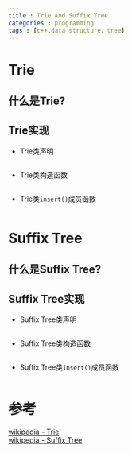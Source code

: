 ```yaml
---
title : Trie And Suffix Tree
categories : programming
tags : [c++,data structure，tree]
---
```


# Trie

## 什么是Trie?

## Trie实现

* Trie类声明

```cpp
```

* Trie类构造函数

```cpp
```

* Trie类`insert()`成员函数

```cpp
```


# Suffix Tree

## 什么是Suffix Tree?

## Suffix Tree实现

* Suffix Tree类声明

```cpp
```

* Suffix Tree类构造函数

```cpp
```

* Suffix Tree类`insert()`成员函数

```cpp
```

# 参考

[wikipedia - Trie](https://en.wikipedia.org/wiki/Trie)  
[wikipedia - Suffix Tree](https://en.wikipedia.org/wiki/Suffix_tree)  

